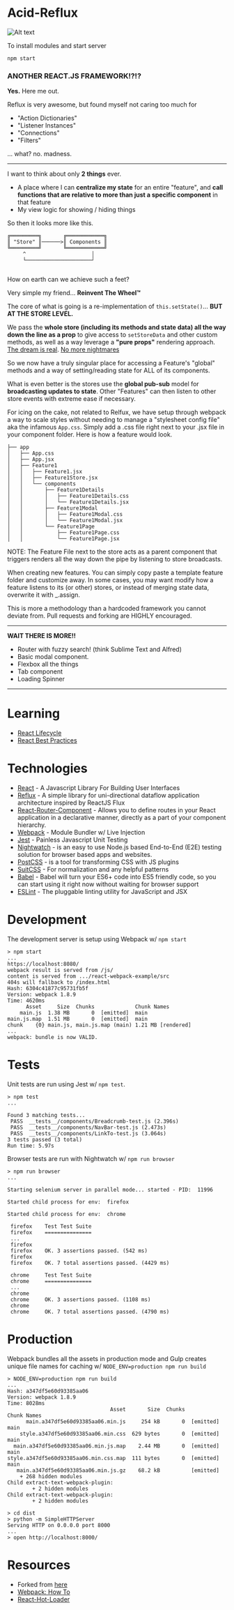 # Acid-Reflux
![Alt text](acid-reflux-logo.png)

To install modules and start server

```
npm start
```

### ANOTHER REACT.JS FRAMEWORK!?!?
**Yes.** Here me out.


Reflux is very awesome, but found myself not caring too much for 

- "Action Dictionaries"
- "Listener Instances"
- "Connections"
- "Filters"

... what? no. madness.

---

I want to think about only **2 things** ever. 

- A place where I can **centralize my state** for an entire "feature", and **call functions that are relative to more than just a specific component** in that feature
- My view logic for showing / hiding things

So then it looks more like this.

```
╔═════════╗       ╔════════════╗
║ "Store" ║──────>║ Components ║
╚═════════╝       ╚════════════╝
     ^                     │
     └─────────────────────┘
     
```

How on earth can we achieve such a feet? 

Very simple my friend... **Reinvent The Wheel™**

The core of what is going is a re-implementation of `this.setState()`... **BUT AT THE STORE LEVEL.**

We pass the **whole store (including its methods and state data) all the way down the line as a prop** to give access to `setStoreData` and other custom methods, as well as a way leverage a **"pure props"** rendering approach. [The dream is real](http://aeflash.com/imgs/data_flow1.svg). [No more nightmares](http://aeflash.com/imgs/data_flow2.svg)

So we now have a truly singular place for accessing a Feature's "global" methods and a way of setting/reading state for ALL of its components. 

What is even better is the stores use the **global pub-sub** model for **broadcasting updates to state**. Other "Features" can then listen to other store events with extreme ease if necessary.

For icing on the cake, not related to Relfux, we have setup through webpack a way to scale styles without needing to manage a "stylesheet config file" aka the infamous `App.css`. Simply add a .css file right next to your .jsx file in your component folder.
Here is how a feature would look.

```
├── app
│   ├── App.css
│   ├── App.jsx
│   ├── Feature1
│   │   ├── Feature1.jsx
│   │   ├── Feature1Store.jsx
│   │   └── components
│   │       ├── Feature1Details
│   │       │   ├── Feature1Details.css
│   │       │   └── Feature1Details.jsx
│   │       ├── Feature1Modal
│   │       │   ├── Feature1Modal.css
│   │       │   └── Feature1Modal.jsx
│   │       └── Feature1Page
│   │           ├── Feature1Page.css
│   │           └── Feature1Page.jsx
```
NOTE: The Feature File next to the store acts as a parent component that triggers renders all the way down the pipe by listening to store broadcasts.

When creating new features. You can simply copy paste a template feature folder and customize away. In some cases, you may want modify how a feature listens to its (or other) stores, or instead of merging state data, overwrite it with _.assign.

This is more a methodology than a hardcoded framework you cannot deviate from. Pull requests and forking are HIGHLY encouraged.

---------------------------------

**WAIT THERE IS MORE!!**

- Router with fuzzy search! (think Sublime Text and Alfred)
- Basic modal component.
- Flexbox all the things
- Tab component
- Loading Spinner

---------------------------------

Learning
=============


- [React Lifecycle](http://javascript.tutorialhorizon.com/2014/09/13/execution-sequence-of-a-react-components-lifecycle-methods/)
- [React Best Practices](http://aeflash.com/2015-02/react-tips-and-best-practices.html)



Technologies
=============

- [React](http://facebook.github.io/react/) - A Javascript Library For Building User Interfaces
- [Reflux](https://github.com/spoike/refluxjs) - A simple library for uni-directional dataflow application architecture inspired by ReactJS Flux
- [React-Router-Component](http://strml.viewdocs.io/react-router-component) - Allows you to define routes in your React application in a declarative manner, directly as a part of your component hierarchy.
- [Webpack](http://webpack.github.io/) - Module Bundler w/ Live Injection
- [Jest](http://facebook.github.io/jest/) - Painless Javascript Unit Testing
- [Nightwatch](http://nightwatchjs.org/) - is an easy to use Node.js based End-to-End (E2E) testing solution for browser based apps and websites.
- [PostCSS](https://github.com/postcss/postcss) - is a tool for transforming CSS with JS plugins
- [SuitCSS](https://suitcss.github.io/) - For normalization and any helpful patterns
- [Babel](https://babeljs.io/) - Babel will turn your ES6+ code into ES5 friendly code, so you can start using it right now without waiting for browser support
- [ESLint](http://eslint.org/) - The pluggable linting utility for JavaScript and JSX 

Development
=

The development server is setup using Webpack w/ `npm start`

```
> npm start
...
https://localhost:8080/
webpack result is served from /js/
content is served from .../react-webpack-example/src
404s will fallback to /index.html
Hash: 6304c41877c95731fb5f
Version: webpack 1.8.9
Time: 4620ms
      Asset     Size  Chunks             Chunk Names
    main.js  1.38 MB       0  [emitted]  main
main.js.map  1.51 MB       0  [emitted]  main
chunk    {0} main.js, main.js.map (main) 1.21 MB [rendered]
...
webpack: bundle is now VALID.
```

Tests
=

Unit tests are run using Jest w/ `npm test`.

```
> npm test
...

Found 3 matching tests...
 PASS  __tests__/components/Breadcrumb-test.js (2.396s)
 PASS  __tests__/components/NavBar-test.js (2.473s)
 PASS  __tests__/components/LinkTo-test.js (3.064s)
3 tests passed (3 total)
Run time: 5.97s
```

Browser tests are run with Nightwatch w/ `npm run browser`

```
> npm run browser
...

Starting selenium server in parallel mode... started - PID:  11996

Started child process for env:  firefox

Started child process for env:  chrome

 firefox 	Test Test Suite
 firefox 	===============
 ...
 firefox
 firefox 	OK. 3 assertions passed. (542 ms)
 firefox
 firefox 	OK. 7 total assertions passed. (4429 ms)

 chrome 	Test Test Suite
 chrome 	===============
 ...
 chrome
 chrome 	OK. 3 assertions passed. (1108 ms)
 chrome
 chrome 	OK. 7 total assertions passed. (4790 ms)
```

Production
=

Webpack bundles all the assets in production mode and Gulp creates unique file names for caching w/ `NODE_ENV=production npm run build`

```
> NODE_ENV=production npm run build
...
Hash: a347df5e60d93385aa06
Version: webpack 1.8.9
Time: 8028ms
                                 Asset       Size  Chunks             Chunk Names
      main.a347df5e60d93385aa06.min.js     254 kB       0  [emitted]  main
    style.a347df5e60d93385aa06.min.css  629 bytes       0  [emitted]  main
  main.a347df5e60d93385aa06.min.js.map    2.44 MB       0  [emitted]  main
style.a347df5e60d93385aa06.min.css.map  111 bytes       0  [emitted]  main
   main.a347df5e60d93385aa06.min.js.gz    68.2 kB          [emitted]
    + 268 hidden modules
Child extract-text-webpack-plugin:
        + 2 hidden modules
Child extract-text-webpack-plugin:
        + 2 hidden modules

> cd dist
> python -m SimpleHTTPServer
Serving HTTP on 0.0.0.0 port 8000
...
> open http://localhost:8000/
```

Resources
===========
- Forked from [here](https://github.com/shanewilson/react-webpack-example)
- [Webpack: How To](https://github.com/petehunt/webpack-howto)
- [React-Hot-Loader](http://gaearon.github.io/react-hot-loader/)